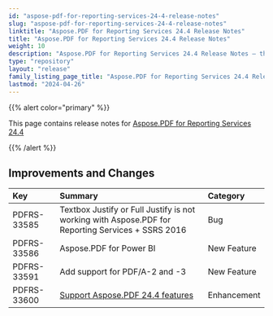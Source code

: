 ```yaml
---
id: "aspose-pdf-for-reporting-services-24-4-release-notes"
slug: "aspose-pdf-for-reporting-services-24-4-release-notes"
linktitle: "Aspose.PDF for Reporting Services 24.4 Release Notes"
title: "Aspose.PDF for Reporting Services 24.4 Release Notes"
weight: 10
description: "Aspose.PDF for Reporting Services 24.4 Release Notes – the latest updates and fixes."
type: "repository"
layout: "release"
family_listing_page_title: "Aspose.PDF for Reporting Services 24.4 Release Notes"
lastmod: "2024-04-26"
---
```


{{% alert color="primary" %}}

This page contains release notes for [Aspose.PDF for Reporting Services 24.4](/pdf/reportingservices/new-releases/aspose.pdf-for-reporting-services-24.4.0/)

{{% /alert %}}
## **Improvements and Changes**

| **Key**     | **Summary**                                                                                            | **Category** |
|:------------|:-------------------------------------------------------------------------------------------------------|:-------------|
| PDFRS-33585 | Textbox Justify or Full Justify is not working with Aspose.PDF for Reporting Services + SSRS 2016      | Bug          |
| PDFRS-33586 | Aspose.PDF for Power BI                                                                                | New Feature  |
| PDFRS-33591 | Add support for PDF/A-2 and -3                                                                         | New Feature  |
| PDFRS-33600 | [Support Aspose.PDF 24.4 features](/pdf/net/release-notes/2024/aspose-pdf-for-net-24-4-release-notes/) | Enhancement  |
